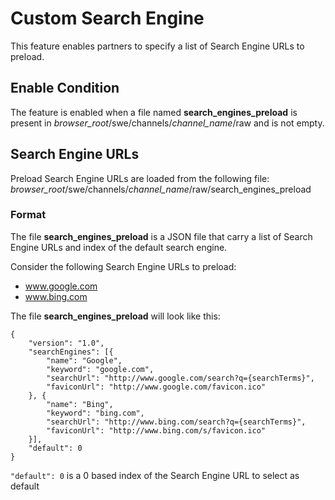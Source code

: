 # Custom Search Engine
This feature enables partners to specify a list of Search Engine URLs to preload.

## Enable Condition
The feature is enabled when a file named **search_engines_preload** is present in *browser_root*/swe/channels/*channel_name*/raw and is not empty.

## Search Engine URLs
Preload Search Engine URLs are loaded from the following file:
*browser_root*/swe/channels/*channel_name*/raw/search_engines_preload

### Format
The file **search_engines_preload** is a JSON file that carry a list of Search Engine URLs and index of the default search engine.

Consider the following Search Engine URLs to preload:

* www.google.com
* www.bing.com

The file **search_engines_preload** will look like this:

    {
        "version": "1.0",
        "searchEngines": [{
            "name": "Google",
            "keyword": "google.com",
            "searchUrl": "http://www.google.com/search?q={searchTerms}",
            "faviconUrl": "http://www.google.com/favicon.ico"
        }, {
            "name": "Bing",
            "keyword": "bing.com",
            "searchUrl": "http://www.bing.com/search?q={searchTerms}",
            "faviconUrl": "http://www.bing.com/s/favicon.ico"
        }],
        "default": 0
    }

`"default": 0` is a 0 based index of the Search Engine URL to select as default
